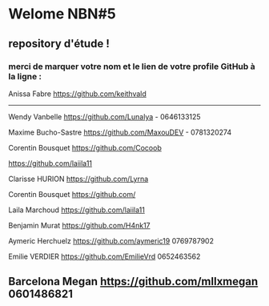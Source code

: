#  Welome NBN#5
## repository d'étude !

### merci de marquer votre nom et le lien de votre profile GitHub à la ligne :

Anissa Fabre  https://github.com/keithvald

-----------------------------------------------------

Wendy Vanbelle https://github.com/Lunalya - 0646133125

Maxime Bucho-Sastre https://github.com/MaxouDEV - 0781320274

Corentin Bousquet https://github.com/Cocoob

https://github.com/laiila11

Clarisse HURION https://github.com/Lyrna

Corentin Bousquet https://github.com/

Laila Marchoud https://github.com/laiila11

Benjamin Murat https://github.com/H4nk17

Aymeric Herchuelz https://github.com/aymeric19 0769787902

Emilie VERDIER https://github.com/EmilieVrd 0652463562

Barcelona Megan https://github.com/mllxmegan 0601486821
-----------------------------------
